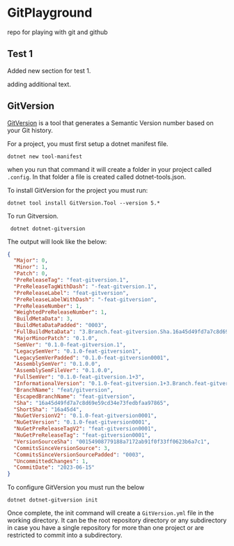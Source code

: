# GitPlayground

repo for playing with git and github

## Test 1

Added new section for test 1.

adding additional text.

## GitVersion

[GitVersion](https://gitversion.net/docs/) is a tool that generates a Semantic Version number based on your Git history.

For a project, you must first setup a dotnet manifest file.

```shell
dotnet new tool-manifest
```

when you run that command it will create a folder in your project called `.config`. In that folder a file is created called dotnet-tools.json.

To install GitVersion for the project you must run:

```shell
dotnet tool install GitVersion.Tool --version 5.*
```

To run Gitversion.

```shell
 dotnet dotnet-gitversion
```

The output will look like the below:

```json
{
  "Major": 0,
  "Minor": 1,
  "Patch": 0,
  "PreReleaseTag": "feat-gitversion.1",
  "PreReleaseTagWithDash": "-feat-gitversion.1",
  "PreReleaseLabel": "feat-gitversion",
  "PreReleaseLabelWithDash": "-feat-gitversion",
  "PreReleaseNumber": 1,
  "WeightedPreReleaseNumber": 1,
  "BuildMetaData": 3,
  "BuildMetaDataPadded": "0003",
  "FullBuildMetaData": "3.Branch.feat-gitversion.Sha.16a45d49fd7a7c8d69e59cd34e73fedbfaa97865",
  "MajorMinorPatch": "0.1.0",
  "SemVer": "0.1.0-feat-gitversion.1",
  "LegacySemVer": "0.1.0-feat-gitversion1",
  "LegacySemVerPadded": "0.1.0-feat-gitversion0001",
  "AssemblySemVer": "0.1.0.0",
  "AssemblySemFileVer": "0.1.0.0",
  "FullSemVer": "0.1.0-feat-gitversion.1+3",
  "InformationalVersion": "0.1.0-feat-gitversion.1+3.Branch.feat-gitversion.Sha.16a45d49fd7a7c8d69e59cd34e73fedbfaa97865",
  "BranchName": "feat/gitversion",
  "EscapedBranchName": "feat-gitversion",
  "Sha": "16a45d49fd7a7c8d69e59cd34e73fedbfaa97865",
  "ShortSha": "16a45d4",
  "NuGetVersionV2": "0.1.0-feat-gitversion0001",
  "NuGetVersion": "0.1.0-feat-gitversion0001",
  "NuGetPreReleaseTagV2": "feat-gitversion0001",
  "NuGetPreReleaseTag": "feat-gitversion0001",
  "VersionSourceSha": "00154908779188a7172ab91f0f33ff0623b6a7c1",
  "CommitsSinceVersionSource": 3,
  "CommitsSinceVersionSourcePadded": "0003",
  "UncommittedChanges": 1,
  "CommitDate": "2023-06-15"
}
```

To configure GitVersion you must run the below

```shell
dotnet dotnet-gitversion init
```

Once complete, the init command will create a `GitVersion.yml` file in the working directory. It can be the root repository directory or any subdirectory in case you have a single repository for more than one project or are restricted to commit into a subdirectory.
